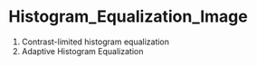 # Histogram_Equalization_Image
1. Contrast-limited histogram equalization 
2. Adaptive Histogram Equalization
